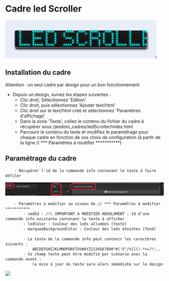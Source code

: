 # Cadre led Scroller

![](doc/images/ledScroller.png)

## Installation du cadre

Attention : un seul cadre par design pour un bon fonctionnement

- Depuis un design, suivez les étapes suivantes :
	- Clic droit, Sélectionnez 'Edition'
	- Clic droit, puis sélectionnez 'Ajouter text/html'
	- Clic droit sur le text/html créé et sélectionnez 'Paramètres d'affichage'
	- Dans la zone 'Texte', collez le contenu du fichier du cadre à récupérer sous /jeedom_cadres/ledScroller/index.html
	- Parcourir le contenu du texte et modifiez le paramétrage pour chaque cadre en fonction de vos choix de configuration (à partir de la ligne // *** Paramètres à modifier ***********)
	
	
## Paramétrage du cadre

		- Récupérer l'id de la commande info contenant le texte à faire défiler

![](doc/images/cmdInfo.png)

		- Paramètres à modifier au niveau de // *** Paramètres à modifier ***********
			- cmdId : /!\ IMPORTANT A MODIFIER ABSOLUMENT : Id d'une commande info existante contenant le texte à afficher
			- ledColor : Couleur des leds allumées (texte)
			- marqueeBackgroundColor : Couleur des leds éteintes (fond)
	
			- Le texte de la commande info peut contenir les caractères suivants :
				ABCDEFGHIJKLMNOPQRSTUVWXYZ1234567890°#|'€"/%[]()-*+=?!:,.
			- Ce champ texte peut être modifié par scénario avec la commande event : 
				la mise à jour du texte sera alors immédiate sur le design

![](doc/images/scenarioEvent.png)
